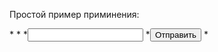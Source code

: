 Простой пример приминения:
<form class="form-inputs >
   * <input type="hidden" name="message[title]" value="Заявка на поиск товара">
    *<input type="hidden" name="fin" value="<span>Ваша заявка принята! Мы свяжимся с вами в ближайшее время!<span>">
    *<input type="hidden" name="message[test][title]" value="TEST">
    *<input type="text" name="message[test][val]">
    *<input type="submit" value="Отправить">
*</form>
